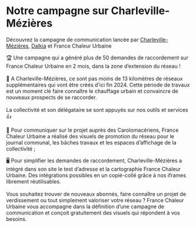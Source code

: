 # Notre campagne sur Charleville-Mézières

Découvrez la campagne de communication lancée par [Charleville-Mézières](https://www.charleville-mezieres.fr/extension-du-chauffage-urbain), [Dalkia](https://www.dalkia.fr/) et France Chaleur Urbaine

🏆 Une campagne qui a généré plus de 50 demandes de raccordement sur France Chaleur Urbaine en 2 mois, dans la zone d’extension du réseau !\
\
🚧 A Charleville-Mézières, ce sont pas moins de 13 kilomètres de réseaux supplémentaires qui vont être créés d’ici fin 2024. Cette période de travaux est un moment clé faire connaître le chauffage urbain et convaincre de nouveaux prospects de se raccorder.\
\
La collectivité et son délégataire se sont appuyés sur nos outils et services :thumbsup:

📢 Pour communiquer sur le projet auprès des Carolomacériens, France Chaleur Urbaine a réalisé des visuels de promotion du réseau pour le journal communal, les bâches travaux et les espaces d’affichage de la collectivité ;

🖥️ Pour simplifier les demandes de raccordement, Charleville-Mézières a intégré dans son site le test d’adresse et la cartographie France Chaleur Urbaine. Des intégrations possibles en un copié-collé grâce à nos iframes librement réutilisables.\
\
Vous souhaitez trouver de nouveaux abonnés, faire connaître un projet de verdissement ou tout simplement valoriser votre réseau ? France Chaleur Urbaine vous accompagne dans la définition d’une campagne de communication et conçoit gratuitement des visuels qui répondent à vos besoins.
